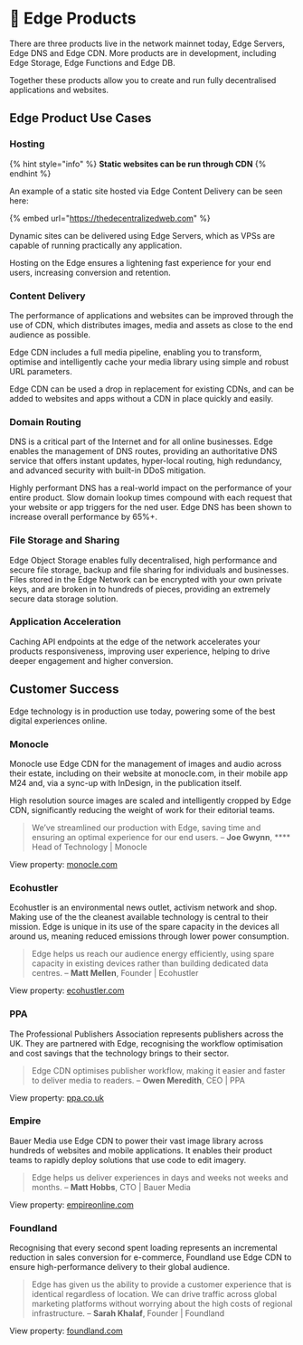# 🎯 Edge Products

There are three products live in the network mainnet today, Edge Servers, Edge DNS and Edge CDN. More products are in development, including Edge Storage, Edge Functions and Edge DB.

Together these products allow you to create and run fully decentralised applications and websites.

## Edge Product Use Cases

### Hosting

{% hint style="info" %}
**Static websites can be run through CDN**
{% endhint %}

An example of a static site hosted via Edge Content Delivery can be seen here:

{% embed url="https://thedecentralizedweb.com" %}

Dynamic sites can be delivered using Edge Servers, which as VPSs are capable of running practically any application.

Hosting on the Edge ensures a lightening fast experience for your end users, increasing conversion and retention.

### Content Delivery

The performance of applications and websites can be improved through the use of CDN, which distributes images, media and assets as close to the end audience as possible.

Edge CDN includes a full media pipeline, enabling you to transform, optimise and intelligently cache your  media library using simple and robust URL parameters.

Edge CDN can be used a drop in replacement for existing CDNs, and can be added to websites and apps without a CDN in place quickly and easily.

### Domain Routing

DNS is a critical part of the Internet and for all online businesses. Edge enables the management of DNS routes, providing an authoritative DNS service that offers instant updates, hyper-local routing, high redundancy, and advanced security with built-in DDoS mitigation.

Highly performant DNS has a real-world impact on the performance of your entire product. Slow domain lookup times compound with each request that your website or app triggers for the ned user. Edge DNS has been shown to increase overall performance by 65%+.

### File Storage and Sharing

Edge Object Storage enables fully decentralised, high performance and secure file storage, backup and file sharing for individuals and businesses. Files stored in the Edge Network can be encrypted with your own private keys, and are broken in to hundreds of pieces, providing an extremely secure data storage solution.

### Application Acceleration

Caching API endpoints at the edge of the network accelerates your products responsiveness, improving user experience, helping to drive deeper engagement and higher conversion.

## Customer Success

Edge technology is in production use today, powering some of the best digital experiences online.

### Monocle

Monocle use Edge CDN for the management of images and audio across their estate, including on their website at monocle.com, in their mobile app M24 and, via a sync-up with InDesign, in the publication itself.

High resolution source images are scaled and intelligently cropped by Edge CDN, significantly reducing the weight of work for their editorial teams.

> We’ve streamlined our production with Edge, saving time and ensuring an optimal experience for our end users. – **Joe Gwynn**, **** Head of Technology | Monocle

View property: [monocle.com](https://monocle.com/)

### Ecohustler

Ecohustler is an environmental news outlet, activism network and shop. Making use of the the cleanest available technology is central to their mission. Edge is unique in its use of the spare capacity in the devices all around us, meaning reduced emissions through lower power consumption.

> Edge helps us reach our audience energy efficiently, using spare capacity in existing devices rather than building dedicated data centres. – **Matt Mellen**, Founder | Ecohustler

View property: [ecohustler.com](https://ecohustler.com)

### PPA

The Professional Publishers Association represents publishers across the UK. They are partnered with Edge, recognising the workflow optimisation and cost savings that the technology brings to their sector.

> Edge CDN optimises publisher workflow, making it easier and faster to deliver media to readers. – **Owen Meredith**, CEO | PPA

View property: [ppa.co.uk](https://ppa.co.uk)

### Empire

Bauer Media use Edge CDN to power their vast image library across hundreds of websites and mobile applications. It enables their product teams to rapidly deploy solutions that use code to edit imagery.

> Edge helps us deliver experiences in days and weeks not weeks and months. – **Matt Hobbs**, CTO | Bauer Media

View property: [empireonline.com](https://empireonline.com)

### Foundland

Recognising that every second spent loading represents an incremental reduction in sales conversion for e-commerce, Foundland use Edge CDN to ensure high-performance delivery to their global audience.

> Edge has given us the ability to provide a customer experience that is identical regardless of location. We can drive traffic across global marketing platforms without worrying about the high costs of regional infrastructure. – **Sarah Khalaf**, Founder | Foundland

View property: [foundland.com](https://foundland.com)
